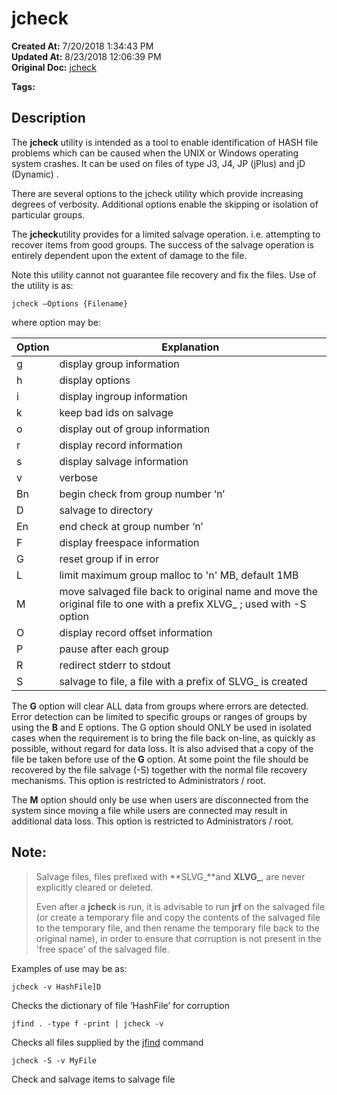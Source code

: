 # jcheck

**Created At:** 7/20/2018 1:34:43 PM  
**Updated At:** 8/23/2018 12:06:39 PM  
**Original Doc:** [jcheck](https://docs.jbase.com/42462-distributed-files/jcheck)  

**Tags:**
<badge text='file recovery' vertical='middle' />
<badge text='utilities' vertical='middle' />
<badge text='file error checking' vertical='middle' />

## Description

The **jcheck** utility is intended as a tool to enable identification of HASH file problems which can be caused when the UNIX or Windows operating system crashes. It can be used on files of type J3, J4, JP (jPlus) and jD (Dynamic) .

There are several options to the jcheck utility which provide increasing degrees of verbosity. Additional options enable the skipping or isolation of particular groups.

The **jcheck**utility provides for a limited salvage operation. i.e. attempting to recover items from good groups. The success of the salvage operation is entirely dependent upon the extent of damage to the file.

Note this utility cannot not guarantee file recovery and fix the files. Use of the utility is as:

```
jcheck –Options {Filename}
```

where option may be:


| Option<br> | Explanation<br> |
| --- | --- |
| g<br> | display group information<br> |
| h<br> | display options<br> |
| i<br> | display ingroup information<br> |
| k<br> | keep bad ids on salvage<br> |
| o<br> | display out of group information<br> |
| r<br> | display record information<br> |
| s<br> | display salvage information<br> |
| v<br> | verbose<br> |
| Bn<br> | begin check from group number ‘n’<br> |
| D<br> | salvage to directory<br> |
| En<br> | end check at group number ‘n’<br> |
| F<br> | display freespace information<br> |
| G<br> | reset group if in error<br> |
| L<br> | limit maximum group malloc to 'n' MB, default 1MB<br> |
| M<br> | move salvaged file back to original name and move the original file to one with a prefix XLVG\_ ; used with -S option<br> |
| O<br> | display record offset information<br> |
| P<br> | pause after each group<br> |
| R<br> | redirect stderr to stdout<br> |
| S<br> | salvage to file, a file with a prefix of SLVG\_ is created<br> |




The **G** option will clear ALL data from groups where errors are detected. Error detection can be limited to specific groups or ranges of groups by using the **B** and E options. The G option should ONLY be used in isolated cases when the requirement is to bring the file back on-line, as quickly as possible, without regard for data loss. It is also advised that a copy of the file be taken before use of the **G** option. At some point the file should be recovered by the file salvage (-S) together with the normal file recovery mechanisms. This option is restricted to Administrators / root.

The **M** option should only be use when users are disconnected from the system since moving a file while users are connected may result in additional data loss. This option is restricted to Administrators / root.

## Note:


> Salvage files, files prefixed with **SLVG\_**and **XLVG\_**, are never explicitly cleared or deleted.
> 
> Even after a **jcheck** is run, it is advisable to run **jrf** on the salvaged file (or create a temporary file and copy the contents of the salvaged file to the temporary file, and then rename the temporary file back to the original name), in order to ensure that corruption is not present in the 'free space' of the salvaged file.


Examples of use may be as:

```
jcheck -v HashFile]D
```

Checks the dictionary of file ‘HashFile’ for corruption

```
jfind . -type f -print | jcheck -v
```

Checks all files supplied by the [jfind](328698-jfind) command

```
jcheck -S -v MyFile
```

Check and salvage items to salvage file
